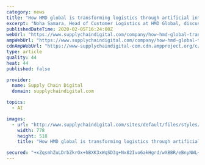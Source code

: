 ```yaml
---
category: news
title: "How HMD global is transforming logistics through artificial intelligence and increased visibility"
excerpt: "Noha Samara, Head of Customer Logistics at HMD Global, discusses the importance of end-to-end visibility and artificial intelligence within logistics Noha Samara, Head of Customer Logistics, started her career as an electronics engineer before finding her footing in the supply chain function where she has spent most of her career. Having worked ..."
publishedDateTime: 2020-02-05T16:24:00Z
webUrl: "https://www.supplychaindigital.com/company/how-hmd-global-transforming-logistics-through-artificial-intelligence-and-increased"
ampWebUrl: "https://www.supplychaindigital.com/company/how-hmd-global-transforming-logistics-through-artificial-intelligence-and-increased?amp"
cdnAmpWebUrl: "https://www-supplychaindigital-com.cdn.ampproject.org/c/s/www.supplychaindigital.com/company/how-hmd-global-transforming-logistics-through-artificial-intelligence-and-increased?amp"
type: article
quality: 44
heat: 44
published: false

provider:
  name: Supply Chain Digital
  domain: supplychaindigital.com

topics:
  - AI

images:
  - url: "http://www.supplychaindigital.com/sites/default/files/styles/slider_detail/public/company/profile/Nokia%202720.jpg?itok=iz5lzXqg"
    width: 778
    height: 518
    title: "How HMD global is transforming logistics through artificial intelligence and increased visibility"

secured: "+xZqsmhZuLDrbZkrOx+hBXK3xWqSD3g+Nx82Ivo6akHgrd/wXBBR/eBnyNWL+6jXC3OGEQ+uUPK2BvaEq8HzQlLXooo9oV9hT1Uzt7xS9YW2STm1YkT+1c1y4B27X45RTvp9Ho2Uc0q1/JZ/dx5ymlYsMfdV0K+xsNoru5/KbWk9Uk2cEgHUAzT9081wdROyyMFI8XjIC4WnGSXJ6u5HVdVcwasBtkrU4A5uFKPFSLBmuW8ZYbCBimgQL4qUAKbTNXAszBI5tVRD81YKEXNaoRNHsuvyuyOrSy8EeDuw/+2vgNZIyngLSeeItPr21dAV;ALOq+V0suin3ahFUasJN9A=="
---
```


